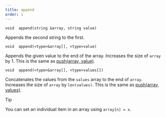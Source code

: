 ```yaml
---
title: append
order: 1
---
```

`void  append(string &array, string value)`

Appends the second string to the first.

`void  append(<type>&array[], <type>value)`

Appends the given value to the end of the array. Increases the size of `array` by 1. This is the same as [push(array, value)](push.html "Adds an item to an array.").

`void  append(<type>&array[], <type>values[])`

Concatenates the values from the `values` array to the end of `array`. Increases the size of `array` by `len(values)`. This is the same as [push(array, values)](push.html "Adds an item to an array.").

Tip

You can set an individual item in an array using `array[n] = x`.
